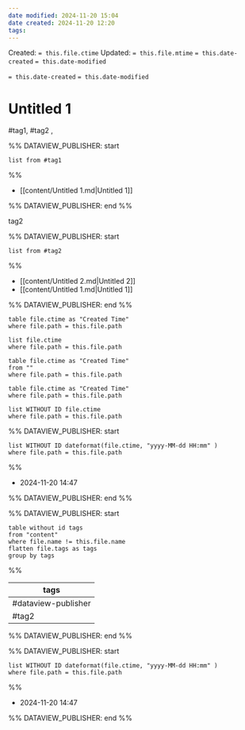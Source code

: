 ```yaml
---
date modified: 2024-11-20 15:04
date created: 2024-11-20 12:20
tags: 
---
```

Created:  `= this.file.ctime`
Updated: `= this.file.mtime`
`= this.date-created`
`= this.date-modified`

`= this.date-created`
`= this.date-modified`

# Untitled 1

#tag1,
#tag2 ,


%% DATAVIEW_PUBLISHER: start
```dataview
list from #tag1 
```
%%

- [[content/Untitled 1.md|Untitled 1]]

%% DATAVIEW_PUBLISHER: end %%



tag2


%% DATAVIEW_PUBLISHER: start
```dataview
list from #tag2 
```
%%

- [[content/Untitled 2.md|Untitled 2]]
- [[content/Untitled 1.md|Untitled 1]]

%% DATAVIEW_PUBLISHER: end %%







```dataview
table file.ctime as "Created Time"
where file.path = this.file.path
```

```dataview
list file.ctime 
where file.path = this.file.path
```

```dataview
table file.ctime as "Created Time"
from ""
where file.path = this.file.path

```

```dataview
table file.ctime as "Created Time"
where file.path = this.file.path
```

```dataview
list WITHOUT ID file.ctime
where file.path = this.file.path

```









%% DATAVIEW_PUBLISHER: start
```dataview
list WITHOUT ID dateformat(file.ctime, "yyyy-MM-dd HH:mm" )
where file.path = this.file.path
```
%%

- 2024-11-20 14:47

%% DATAVIEW_PUBLISHER: end %%




%% DATAVIEW_PUBLISHER: start
```dataview
table without id tags
from "content"
where file.name != this.file.name
flatten file.tags as tags
group by tags
```
%%

| tags                |
| ------------------- |
| #dataview-publisher |
| #tag2               |

%% DATAVIEW_PUBLISHER: end %%




%% DATAVIEW_PUBLISHER: start
```dataview
list WITHOUT ID dateformat(file.ctime, "yyyy-MM-dd HH:mm" )
where file.path = this.file.path
```
%%

- 2024-11-20 14:47

%% DATAVIEW_PUBLISHER: end %%